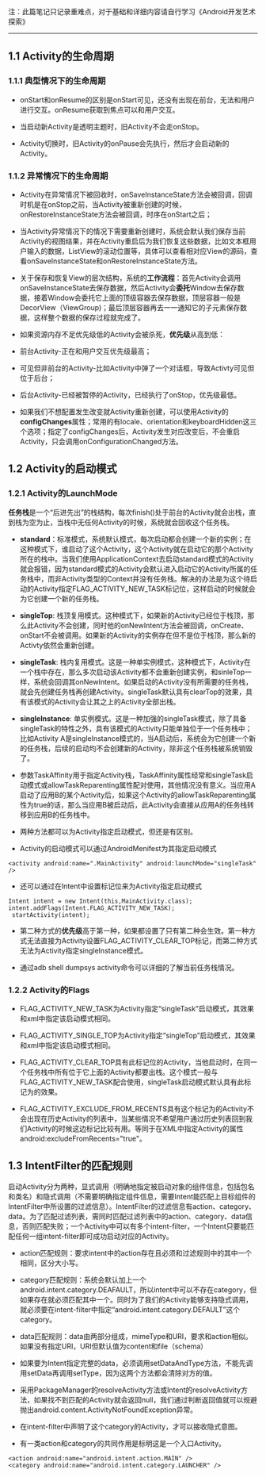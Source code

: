 注：此篇笔记只记录重难点，对于基础和详细内容请自行学习《Android开发艺术探索》

---

## 1.1 Activity的生命周期
### 1.1.1 典型情况下的生命周期
- onStart和onResume的区别是onStart可见，还没有出现在前台，无法和用户进行交互。onResume获取到焦点可以和用户交互。

- 当启动新Activity是透明主题时，旧Activity不会走onStop。

- Activity切换时，旧Activity的onPause会先执行，然后才会启动新的Activity。

### 1.1.2 异常情况下的生命周期

- Activity在异常情况下被回收时，onSaveInstanceState方法会被回调，回调时机是在onStop之前，当Activity被重新创建的时候，onRestoreInstanceState方法会被回调，时序在onStart之后；

- 当Activity异常情况下的情况下需要重新创建时，系统会默认我们保存当前Activity的视图结果，并在Activity重启后为我们恢复这些数据，比如文本框用户输入的数据，ListView的滚动位置等，具体可以查看相对应View的源码，查看onSaveInstanceState和onRestoreInstanceState方法。

- 关于保存和恢复View的层次结构，系统的**工作流程**：首先Activity会调用onSaveInstanceState去保存数据，然后Activity会**委托**Window去保存数据，接着Window会委托它上面的顶级容器去保存数据，顶层容器一般是DecorView（ViewGroup)；最后顶层容器再去一一通知它的子元素保存数据，这样整个数据的保存过程就完成了。
- 如果资源内存不足优先级低的Activity会被杀死，**优先级**从高到低：
- 前台Activity-正在和用户交互优先级最高；
- 可见但非前台的Activity-比如Activity中弹了一个对话框，导致Activty可见但位于后台；
- 后台Activity-已经被暂停的Activity，已经执行了onStop，优先级最低。

- 如果我们不想配置发生改变就Activity重新创建，可以使用Activity的**configChanges**属性；常用的有locale、orientation和keyboardHidden这三个选项；指定了configChanges后，Activity发生对应改变后，不会重启Activity，只会调用onConfigurationChanged方法。

## 1.2 Activity的启动模式
### 1.2.1 Activity的LaunchMode
**任务栈**是一个“后进先出”的栈结构，每次finish()处于前台的Activity就会出栈，直到栈为空为止，当栈中无任何Activity的时候，系统就会回收这个任务栈。

- **standard**：标准模式，系统默认模式，每次启动都会创建一个新的实例；在这种模式下，谁启动了这个Activity，这个Activity就在启动它的那个Activity所在的栈中。当我们使用ApplicationContext去启动standard模式的Activity就会报错，因为standard模式的Activity会默认进入启动它的Activity所属的任务栈中，而非Activity类型的Context并没有任务栈。解决的办法是为这个待启动的Activity指定FLAG_ACTIVITY_NEW_TASK标记位，这样启动的时候就会为它创建一个新的任务栈。

- **singleTop**: 栈顶复用模式。这种模式下，如果新的Activity已经位于栈顶，那么此Activity不会创建，同时他的onNewIntent方法会被回调，onCreate、onStart不会被调用。如果新的Activity的实例存在但不是位于栈顶，那么新的Activty依然会重新创建。

- **singleTask**: 栈内复用模式。这是一种单实例模式，这种模式下，Activity在一个栈中存在，那么多次启动该Activity都不会重新创建实例，和sinleTop一样，系统会回调其onNewIntent。如果启动的Activity没有所需要的任务栈，就会先创建任务栈再创建Activity。singleTask默认具有clearTop的效果，具有该模式的Activity会让其之上的Activity全部出栈。

- **singleInstance**: 单实例模式。这是一种加强的singleTask模式，除了具备singleTask的特性之外，具有该模式的Activity只能单独位于一个任务栈中；比如Activity A是singleInstance模式的，当A启动后，系统会为它创建一个新的任务栈，后续的启动均不会创建新的Activity，除非这个任务栈被系统销毁了。

- 参数TaskAffinity用于指定Activity栈，TaskAffinity属性经常和singleTask启动模式或allowTaskReparenting属性配对使用，其他情况没有意义。当应用A启动了应用B的某个Activity后，如果这个Activity的allowTaskReparenting属性为true的话，那么当应用B被启动后，此Activity会直接从应用A的任务栈转移到应用B的任务栈中。

- 两种方法都可以为Activity指定启动模式，但还是有区别。
- Activity的启动模式可以通过AndroidMenifest为其指定启动模式
```
<activity android:name=".MainActivity" android:launchMode="singleTask" />
```
- 还可以通过在Intent中设置标记位来为Activity指定启动模式
```
Intent intent = new Intent(this,MainActivity.class); 
intent.addFlags(Intent.FLAG_ACTIVITY_NEW_TASK);
 startActivity(intent);
```
- 第二种方式的**优先级**高于第一种，如果都设置了只有第二种会生效。第一种方式无法直接为Activity设置FLAG_ACTIVITY_CLEAR_TOP标记，而第二种方式无法为Activity指定singleInstance模式。

- 通过adb shell dumpsys activity命令可以详细的了解当前任务栈情况。

### 1.2.2 Activity的Flags
- FLAG_ACTIVITY_NEW_TASK为Activity指定“singleTask”启动模式，其效果和xml中指定该启动模式相同。

- FLAG_ACTIVITY_SINGLE_TOP为Activity指定“singleTop”启动模式，其效果和xml中指定该启动模式相同。

- FLAG_ACTIVITY_CLEAR_TOP具有此标记位的Activity，当他启动时，在同一个任务栈中所有位于它上面的Activity都要出栈。这个模式一般与FLAG_ACTIVITY_NEW_TASK配合使用，singleTask启动模式默认具有此标记为的效果。

- FLAG_ACTIVITY_EXCLUDE_FROM_RECENTS具有这个标记为的Activity不会出现在历史Activity的列表中，当某些情况不希望用户通过历史列表回到我们Activity的时候这边标记比较有用。等同于在XML中指定Activity的属性android:excludeFromRecents="true"。

## 1.3 IntentFilter的匹配规则

启动Activity分为两种，显式调用（明确地指定被启动对象的组件信息，包括包名和类名）和隐式调用（不需要明确指定组件信息，需要Intent能匹配上目标组件的IntentFilter中所设置的过滤信息）。IntentFilter的过滤信息有action、category、data。为了匹配过滤列表，需同时匹配过滤列表中的action、category、data信息，否则匹配失败；一个Activity中可以有多个intent-filter，一个Intent只要能匹配任何一组intent-filter即可成功启动对应的Activity。

- action匹配规则：要求intent中的action存在且必须和过滤规则中的其中一个相同，区分大小写。

- category匹配规则：系统会默认加上一个android.intent.category.DEAFAULT，所以intent中可以不存在category，但如果存在就必须匹配其中一个。同时为了我们的Activity能够支持隐式调用，就必须要在intent-filter中指定“android.intent.category.DEFAULT”这个category。

- data匹配规则：data由两部分组成，mimeType和URI，要求和action相似。如果没有指定URI，URI但默认值为content和file（schema）

- 如果要为Intent指定完整的data，必须调用setDataAndType方法，不能先调用setData再调用setType，因为这两个方法都会清除对方的值。

- 采用PackageManager的resolveActivity方法或Intent的resolveActivity方法，如果找不到匹配的Activity就会返回null，我们通过判断返回值就可以规避抛出android.content.ActivityNotFoundException异常。

- 在intent-filter中声明了<category android:name="android.intent.category.DEFAULT"/>这个category的Activity，才可以接收隐式意图。

- 有一类action和category的共同作用是标明这是一个入口Activity。
```
<action android:name="android.intent.action.MAIN" />
<category android:name="android.intent.category.LAUNCHER" />
```